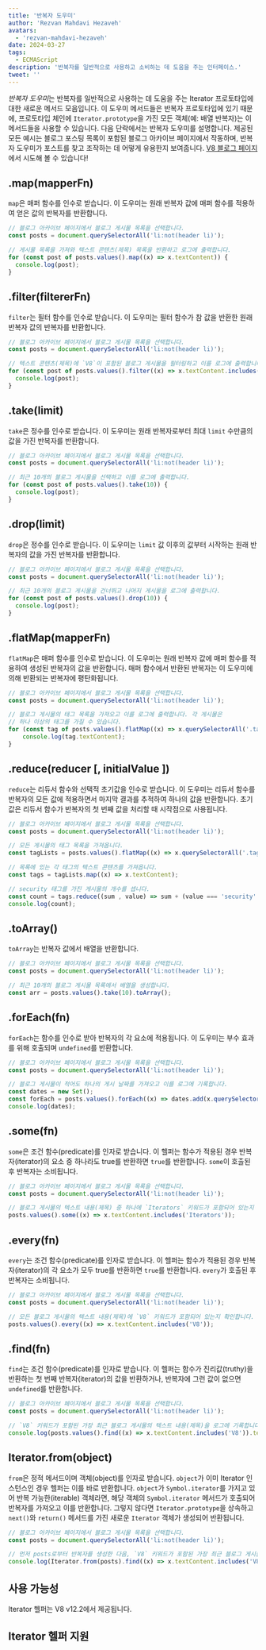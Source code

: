 ```yaml
---
title: '반복자 도우미'
author: 'Rezvan Mahdavi Hezaveh'
avatars:
  - 'rezvan-mahdavi-hezaveh'
date: 2024-03-27
tags:
  - ECMAScript
description: '반복자를 일반적으로 사용하고 소비하는 데 도움을 주는 인터페이스.'
tweet: ''
---
```


*반복자 도우미*는 반복자를 일반적으로 사용하는 데 도움을 주는 Iterator 프로토타입에 대한 새로운 메서드 모음입니다. 이 도우미 메서드들은 반복자 프로토타입에 있기 때문에, 프로토타입 체인에 `Iterator.prototype`을 가진 모든 객체(예: 배열 반복자)는 이 메서드들을 사용할 수 있습니다. 다음 단락에서는 반복자 도우미를 설명합니다. 제공된 모든 예시는 블로그 포스팅 목록이 포함된 블로그 아카이브 페이지에서 작동하며, 반복자 도우미가 포스트를 찾고 조작하는 데 어떻게 유용한지 보여줍니다. [V8 블로그 페이지](https://v8.dev/blog)에서 시도해 볼 수 있습니다!

<!--truncate-->

## .map(mapperFn)

`map`은 매퍼 함수를 인수로 받습니다. 이 도우미는 원래 반복자 값에 매퍼 함수를 적용하여 얻은 값의 반복자를 반환합니다.

```javascript
// 블로그 아카이브 페이지에서 블로그 게시물 목록을 선택합니다.
const posts = document.querySelectorAll('li:not(header li)');

// 게시물 목록을 가져와 텍스트 콘텐츠(제목) 목록을 반환하고 로그에 출력합니다.
for (const post of posts.values().map((x) => x.textContent)) {
  console.log(post);
}
```

## .filter(filtererFn)

`filter`는 필터 함수를 인수로 받습니다. 이 도우미는 필터 함수가 참 값을 반환한 원래 반복자 값의 반복자를 반환합니다.

```javascript
// 블로그 아카이브 페이지에서 블로그 게시물 목록을 선택합니다.
const posts = document.querySelectorAll('li:not(header li)');

// 텍스트 콘텐츠(제목)에 `V8`이 포함된 블로그 게시물을 필터링하고 이를 로그에 출력합니다.
for (const post of posts.values().filter((x) => x.textContent.includes('V8'))) {
  console.log(post);
} 
```

## .take(limit)

`take`은 정수를 인수로 받습니다. 이 도우미는 원래 반복자로부터 최대 `limit` 수만큼의 값을 가진 반복자를 반환합니다.

```javascript
// 블로그 아카이브 페이지에서 블로그 게시물 목록을 선택합니다.
const posts = document.querySelectorAll('li:not(header li)');

// 최근 10개의 블로그 게시물을 선택하고 이를 로그에 출력합니다.
for (const post of posts.values().take(10)) {
  console.log(post);
}
```

## .drop(limit)

`drop`은 정수를 인수로 받습니다. 이 도우미는 `limit` 값 이후의 값부터 시작하는 원래 반복자의 값을 가진 반복자를 반환합니다.

```javascript
// 블로그 아카이브 페이지에서 블로그 게시물 목록을 선택합니다.
const posts = document.querySelectorAll('li:not(header li)');

// 최근 10개의 블로그 게시물을 건너뛰고 나머지 게시물을 로그에 출력합니다.
for (const post of posts.values().drop(10)) {
  console.log(post);
}
```

## .flatMap(mapperFn)

`flatMap`은 매퍼 함수를 인수로 받습니다. 이 도우미는 원래 반복자 값에 매퍼 함수를 적용하여 생성된 반복자의 값을 반환합니다. 매퍼 함수에서 반환된 반복자는 이 도우미에 의해 반환되는 반복자에 평탄화됩니다.

```javascript
// 블로그 아카이브 페이지에서 블로그 게시물 목록을 선택합니다.
const posts = document.querySelectorAll('li:not(header li)');

// 블로그 게시물의 태그 목록을 가져오고 이를 로그에 출력합니다. 각 게시물은
// 하나 이상의 태그를 가질 수 있습니다.
for (const tag of posts.values().flatMap((x) => x.querySelectorAll('.tag').values())) {
    console.log(tag.textContent);
}
```

## .reduce(reducer [, initialValue ])

`reduce`는 리듀서 함수와 선택적 초기값을 인수로 받습니다. 이 도우미는 리듀서 함수를 반복자의 모든 값에 적용하면서 마지막 결과를 추적하여 하나의 값을 반환합니다. 초기값은 리듀서 함수가 반복자의 첫 번째 값을 처리할 때 시작점으로 사용됩니다.

```javascript
// 블로그 아카이브 페이지에서 블로그 게시물 목록을 선택합니다.
const posts = document.querySelectorAll('li:not(header li)');

// 모든 게시물의 태그 목록을 가져옵니다.
const tagLists = posts.values().flatMap((x) => x.querySelectorAll('.tag').values());

// 목록에 있는 각 태그의 텍스트 콘텐츠를 가져옵니다.
const tags = tagLists.map((x) => x.textContent);

// security 태그를 가진 게시물의 개수를 셉니다.
const count = tags.reduce((sum , value) => sum + (value === 'security' ? 1 : 0), 0);
console.log(count);
```

## .toArray()

`toArray`는 반복자 값에서 배열을 반환합니다.

```javascript
// 블로그 아카이브 페이지에서 블로그 게시물 목록을 선택합니다.
const posts = document.querySelectorAll('li:not(header li)');

// 최근 10개의 블로그 게시물 목록에서 배열을 생성합니다.
const arr = posts.values().take(10).toArray();
```

## .forEach(fn)

`forEach`는 함수를 인수로 받아 반복자의 각 요소에 적용됩니다. 이 도우미는 부수 효과를 위해 호출되며 `undefined`를 반환합니다.

```javascript
// 블로그 아카이브 페이지에서 블로그 게시물 목록을 선택합니다.
const posts = document.querySelectorAll('li:not(header li)');

// 블로그 게시물이 적어도 하나의 게시 날짜를 가져오고 이를 로그에 기록합니다.
const dates = new Set();
const forEach = posts.values().forEach((x) => dates.add(x.querySelector('time')));
console.log(dates);
```

## .some(fn)

`some`은 조건 함수(predicate)를 인자로 받습니다. 이 헬퍼는 함수가 적용된 경우 반복자(iterator)의 요소 중 하나라도 true를 반환하면 `true`를 반환합니다. `some`이 호출된 후 반복자는 소비됩니다.

```javascript
// 블로그 아카이브 페이지에서 블로그 게시물 목록을 선택합니다.
const posts = document.querySelectorAll('li:not(header li)');

// 블로그 게시물의 텍스트 내용(제목) 중 하나에 `Iterators` 키워드가 포함되어 있는지 확인합니다.
posts.values().some((x) => x.textContent.includes('Iterators'));
```

## .every(fn)

`every`는 조건 함수(predicate)를 인자로 받습니다. 이 헬퍼는 함수가 적용된 경우 반복자(iterator)의 각 요소가 모두 true를 반환하면 `true`를 반환합니다. `every`가 호출된 후 반복자는 소비됩니다.


```javascript
// 블로그 아카이브 페이지에서 블로그 게시물 목록을 선택합니다.
const posts = document.querySelectorAll('li:not(header li)');

// 모든 블로그 게시물의 텍스트 내용(제목)에 `V8` 키워드가 포함되어 있는지 확인합니다.
posts.values().every((x) => x.textContent.includes('V8'));
```

## .find(fn)

`find`는 조건 함수(predicate)를 인자로 받습니다. 이 헬퍼는 함수가 진리값(truthy)을 반환하는 첫 번째 반복자(iterator)의 값을 반환하거나, 반복자에 그런 값이 없으면 `undefined`를 반환합니다.

```javascript
// 블로그 아카이브 페이지에서 블로그 게시물 목록을 선택합니다.
const posts = document.querySelectorAll('li:not(header li)');

// `V8` 키워드가 포함된 가장 최근 블로그 게시물의 텍스트 내용(제목)을 로그에 기록합니다.
console.log(posts.values().find((x) => x.textContent.includes('V8')).textContent);
```

## Iterator.from(object)

`from`은 정적 메서드이며 객체(object)를 인자로 받습니다. `object`가 이미 Iterator 인스턴스인 경우 헬퍼는 이를 바로 반환합니다. `object`가 `Symbol.iterator`를 가지고 있어 반복 가능한(iterable) 객체라면, 해당 객체의 `Symbol.iterator` 메서드가 호출되어 반복자를 가져오고 이를 반환합니다. 그렇지 않다면 `Iterator.prototype`을 상속하고 `next()`와 `return()` 메서드를 가진 새로운 `Iterator` 객체가 생성되어 반환됩니다.

```javascript
// 블로그 아카이브 페이지에서 블로그 게시물 목록을 선택합니다.
const posts = document.querySelectorAll('li:not(header li)');

// 먼저 posts로부터 반복자를 생성한 다음, `V8` 키워드가 포함된 가장 최근 블로그 게시물의 텍스트 내용(제목)을 로그에 기록합니다.
console.log(Iterator.from(posts).find((x) => x.textContent.includes('V8')).textContent);
```

## 사용 가능성

Iterator 헬퍼는 V8 v12.2에서 제공됩니다.

## Iterator 헬퍼 지원

<feature-support chrome="122 https://chromestatus.com/feature/5102502917177344"
                 firefox="no https://bugzilla.mozilla.org/show_bug.cgi?id=1568906"
                 safari="no https://bugs.webkit.org/show_bug.cgi?id=248650" 
                 nodejs="no"
                 babel="yes https://github.com/zloirock/core-js#iterator-helpers"></feature-support>
